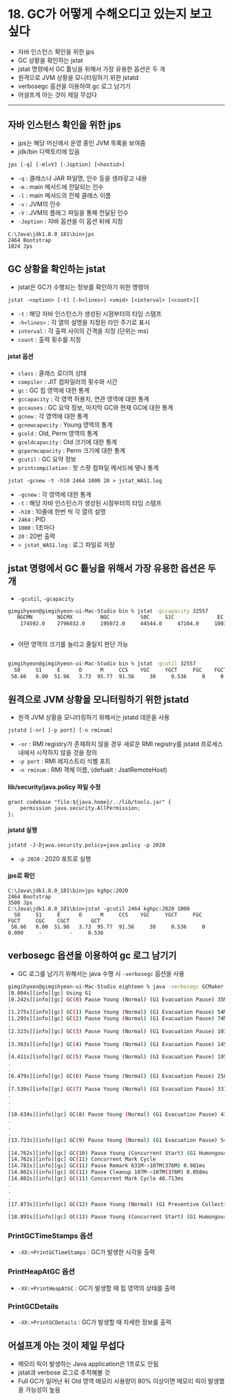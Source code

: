 # 18. GC가 어떻게 수해오디고 있는지 보고 싶다

- 자바 인스턴스 확인을 위한 jps
- GC 상황을 확인하는 jstat
- jstat 명령에서 GC 튵닝을 위해서 가장 유용한 옵션은 두 개
- 원격으로 JVM 상황을 모니터링하기 위한 jstatd
- verbosegc 옵션을 이용하여 gc 로그 남기기
- 어설프게 아는 것이 제일 무섭다

---

## 자바 인스턴스 확인을 위한 jps

- jps는 해당 머신에서 운영 중인 JVM 목록을 보여줌
- jdk/bin 디렉토리에 있음

````
jps [-q] [-mlvV] [-Joption] [<hostid>]
````

- `-q` : 클래스나 JAR 파일명, 인수 등을 생랴갛고 내용
- `-m` : main 메서드에 전달되는 인수
- `-l` : main 메서드의 전체 클래스 이름
- `-v` : JVM의 인수
- `-V` : JVM의 플래그 파일을 통해 전달된 인수
- `-Joption` : 자바 옵션을 이 옵션 뒤에 지정

````
C:\Java\jdk1.8.0_181\bin>jps
2464 Bootstrap
1024 Jps
````

## GC 상황을 확인하는 jstat

- jstat은 GC가 수행되는 정보를 확인하기 위한 명령어

````
jstat -<option> [-t] [-h<lines>] <vmid> [<interval> [<count>]]
````

- `-t` : 해당 자바 인스턴스가 생성된 시점부터의 타임 스탬프
- `-h<lines>` : 각 열의 설명을 지정된 라인 주기로 표시
- `interval` : 각 출력 사이의 간격을 지정 (단위는 ms)
- `count` : 출력 횟수를 지정

#### jstat 옵션

- `class` : 클래스 로더의 상태
- `compiler` : JIT 컴파일러의 횟수와 시간
- `gc` : GC 힙 영역에 대한 통계
- `gccapacity` : 각 영역 허용치, 연관 영역에 대한 통계
- `gccauses` : GC 요약 정보, 마지막 GC와 현재 GC에 대한 통계
- `gcnew` : 각 영역에 대한 통계
- `gcnewcapacity` : Young 영역의 통계
- `gcold` : Old, Perm 영역의 통계
- `gcoldcapacity` : Old 크기에 대한 통계
- `gcpermcapacity` : Perm 크기에 대한 통계
- `gcutil` : GC 요약 정보
- `printcompilation` : 핫 스팟 컴파일 메서드에 댛나 통계

````
jstat -gcnew -t -h10 2464 1000 20 > jstat_WAS1.log
````

- `-gcnew` : 각 영역에 대한 통계
- `-t` : 해당 자바 인스턴스가 생성된 시점부터의 타임 스탬프
- `-h10` : 10줄에 한번 씩 각 열의 설명
- `2464` : PID
- `1000` : 1초마다
- `20` : 20번 출력
- `> jstat_WAS1.log` : 로그 파일로 저장

## jstat 명령에서 GC 튵닝을 위해서 가장 유용한 옵션은 두 개

- `-gcutil`, `-gcapacity`

```bash
gimgihyeon@gimgihyeon-ui-Mac-Studio bin % jstat -gccapacity 32557
   NGCMN        NGCMX         NGC          S0C     S1C              EC         OGCMN        OGCMX         OGC           OC         MCMN       MCMX        MC       CCSMN     CCSMX     CCSC     YGC    FGC   CGC 
    174592.0    2796032.0     195072.0     44544.0     47104.0     100352.0     349696.0    5592576.0     349696.0     349696.0        0.0  1058816.0     9600.0       0.0 1048576.0    1152.0     14     0     -
    
````

- 어떤 영역의 크기를 늘리고 줄일지 판단 가능

```bash
    
gimgihyeon@gimgihyeon-ui-Mac-Studio bin % jstat -gcutil 32557    
  S0     S1     E      O      M     CCS    YGC     YGCT     FGC    FGCT     CGC    CGCT       GCT   
 58.66   0.00  51.96   3.73  95.77  91.56     30     0.536     0     0.000     -         -     0.536
````

## 원격으로 JVM 상황을 모니터링하기 위한 jstatd

- 원격 JVM 상황을 모니터링하기 위해서는 jstatd 데몬을 사용

````
jstatd [-nr] [-p port] [-n rminum] 
````

- `-nr` : RMI registry가 존재하지 않을 경우 새로운 RMI registry를 jstatd 프로세스 내에서 시작하지 않을 것을 정의
- `-p port` : RMI 레지스트리 식별 포트
- `-n rminum` : RMI 객체 이름, (defualt : JsatRemoteHost)

#### lib/security/java.policy 파일 수정

````
grant codebase "file:${java.home}/../lib/tools.jar" {
    permission java.security.AllPermission;
};
````

#### jstatd 실행

````
jstatd -J-Djava.security.policy=java.policy -p 2020
````

- `-p 2020` : 2020 포트로 실행

#### jps로 확인

````
C:\Java\jdk1.8.0_181\bin>jps kghpc:2020
2464 Bootstrap
3500 Jps
C:\Java\jdk1.8.0_181\bin>jstat -gcutil 2464 kghpc:2020 1000
  S0     S1     E      O      M     CCS    YGC     YGCT     FGC    FGCT     CGC    CGCT       GCT
 58.66   0.00  51.96   3.73  95.77  91.56     30     0.536     0     0.000     -         -     0.536
````

## verbosegc 옵션을 이용하여 gc 로그 남기기

- GC 로그를 남기기 위해서는 java 수행 시 `-verbosegc` 옵션을 사용

```bash
gimgihyeon@gimgihyeon-ui-Mac-Studio eighteen % java -verbosegc GCMaker.java
[0.004s][info][gc] Using G1
[0.242s][info][gc] GC(0) Pause Young (Normal) (G1 Evacuation Pause) 35M->18M(520M) 2.310ms
.
[1.275s][info][gc] GC(1) Pause Young (Normal) (G1 Evacuation Pause) 54M->54M(520M) 14.916ms
[1.293s][info][gc] GC(2) Pause Young (Normal) (G1 Evacuation Pause) 74M->75M(520M) 7.892ms
.
[2.323s][info][gc] GC(3) Pause Young (Normal) (G1 Evacuation Pause) 103M->105M(520M) 11.852ms
.
[3.363s][info][gc] GC(4) Pause Young (Normal) (G1 Evacuation Pause) 145M->147M(520M) 15.567ms
.
[4.411s][info][gc] GC(5) Pause Young (Normal) (G1 Evacuation Pause) 195M->198M(1040M) 22.921ms
.
.
[6.479s][info][gc] GC(6) Pause Young (Normal) (G1 Evacuation Pause) 258M->263M(1040M) 25.831ms
.
[7.539s][info][gc] GC(7) Pause Young (Normal) (G1 Evacuation Pause) 331M->335M(1040M) 27.299ms
.
.
.
[10.634s][info][gc] GC(8) Pause Young (Normal) (G1 Evacuation Pause) 431M->437M(1040M) 36.539ms
.
.
.
[13.723s][info][gc] GC(9) Pause Young (Normal) (G1 Evacuation Pause) 549M->555M(1040M) 34.661ms
.
[14.762s][info][gc] GC(10) Pause Young (Concurrent Start) (G1 Humongous Allocation) 587M->591M(1040M) 26.492ms
[14.762s][info][gc] GC(11) Concurrent Mark Cycle
[14.781s][info][gc] GC(11) Pause Remark 631M->107M(376M) 0.981ms
[14.802s][info][gc] GC(11) Pause Cleanup 107M->107M(376M) 0.058ms
[14.802s][info][gc] GC(11) Concurrent Mark Cycle 40.713ms
.
.
.
[17.873s][info][gc] GC(12) Pause Young (Normal) (G1 Preventive Collection) 219M->207M(376M) 35.324ms
.
[18.891s][info][gc] GC(13) Pause Young (Concurrent Start) (G1 Humongous Allocation) 213M->224M(376M) 11.510ms

````

### PrintGCTimeStamps 옵션

- `-XX:+PrintGCTimeStamps` : GC가 발생한 시각을 출력

### PrintHeapAtGC 옵션

- `-XX:+PrintHeapAtGC` : GC가 발생할 때 힙 영역의 상태를 출력

### PrintGCDetails

- `-XX:+PrintGCDetails` : GC가 발생할 때 자세한 정보를 출력

## 어설프게 아는 것이 제일 무섭다

- 메모리 릭이 발생하는 Java application은 1프로도 안됨
- jstat과 verbose 로그로 추적해볼 것
- Full GC가 일어난 뒤 Old 영역 메모리 사용량이 80% 이상이면 메모리 릭이 발생했을 가능성이 높음